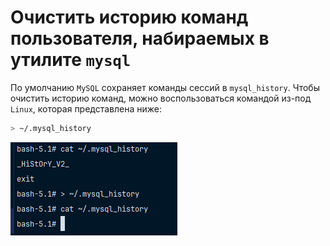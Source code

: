 # Очистить историю команд пользователя, набираемых в утилите `mysql`

По умолчанию `MySQL` сохраняет команды сессий в `mysql_history`. 
Чтобы очистить историю команд, можно воспользоваться командой из-под `Linux`, которая представлена ниже: 

```bash
> ~/.mysql_history
```

![img.png](img.png)